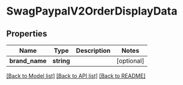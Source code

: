 # SwagPaypalV2OrderDisplayData

## Properties
Name | Type | Description | Notes
------------ | ------------- | ------------- | -------------
**brand_name** | **string** |  | [optional] 

[[Back to Model list]](../../README.md#documentation-for-models) [[Back to API list]](../../README.md#documentation-for-api-endpoints) [[Back to README]](../../README.md)

